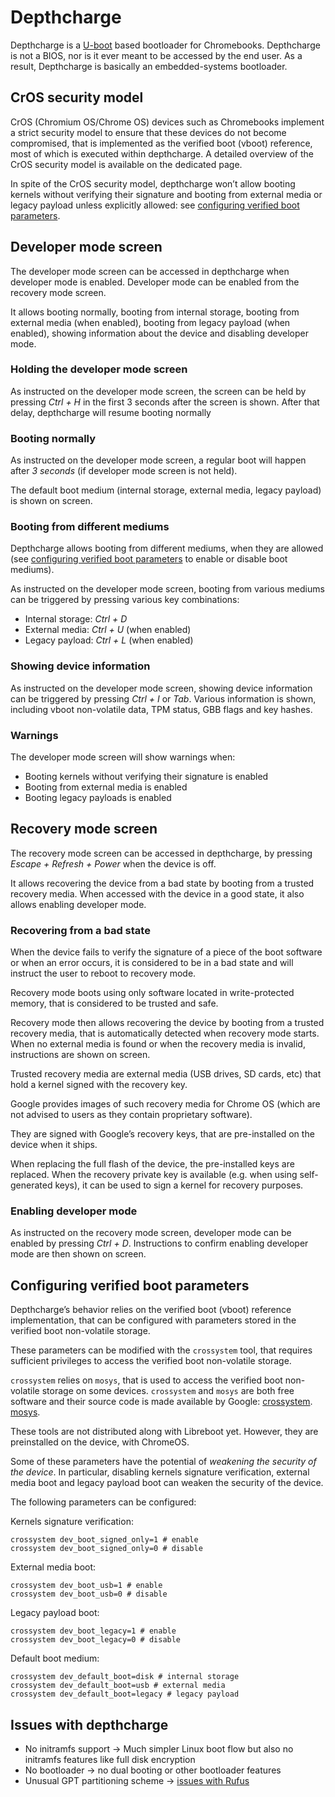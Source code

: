 # Depthcharge

Depthcharge is a [U-boot](https://www.denx.de/wiki/U-Boot) based bootloader for Chromebooks. Depthcharge is not a BIOS,
nor is it ever meant to be accessed by the end user. As a result, Depthcharge is basically an embedded-systems
bootloader.

## CrOS security model

CrOS (Chromium OS/Chrome OS) devices such as Chromebooks implement a strict security model to ensure that these devices do not become compromised, that is implemented as the verified boot (vboot) reference, most of which is executed within depthcharge. A detailed overview of the CrOS security model is available on the dedicated page.

In spite of the CrOS security model, depthcharge won’t allow booting kernels without verifying their signature and booting from external media or legacy payload unless explicitly allowed: see [configuring verified boot parameters](#configuring-verified-boot-parameters).

## Developer mode screen

The developer mode screen can be accessed in depthcharge when developer mode is enabled. Developer mode can be enabled from the recovery mode screen.

It allows booting normally, booting from internal storage, booting from external media (when enabled), booting from legacy payload (when enabled), showing information about the device and disabling developer mode.

### Holding the developer mode screen

As instructed on the developer mode screen, the screen can be held by pressing *Ctrl + H* in the first 3 seconds after the screen is shown. After that delay, depthcharge will resume booting normally

### Booting normally

As instructed on the developer mode screen, a regular boot will happen after *3 seconds* (if developer mode screen is not held).

The default boot medium (internal storage, external media, legacy payload) is shown on screen.

### Booting from different mediums
Depthcharge allows booting from different mediums, when they are allowed (see [configuring verified boot parameters](#configuring-verified-boot-parameters) to enable or disable boot mediums).

As instructed on the developer mode screen, booting from various mediums can be triggered by pressing various key combinations:

* Internal storage: *Ctrl + D*
* External media: *Ctrl + U* (when enabled)
* Legacy payload: *Ctrl + L* (when enabled)

### Showing device information

As instructed on the developer mode screen, showing device information can be triggered by pressing *Ctrl + I* or *Tab*. Various information is shown, including vboot non-volatile data, TPM status, GBB flags and key hashes.

### Warnings

The developer mode screen will show warnings when:

* Booting kernels without verifying their signature is enabled
* Booting from external media is enabled
* Booting legacy payloads is enabled

## Recovery mode screen

The recovery mode screen can be accessed in depthcharge, by pressing *Escape + Refresh + Power* when the device is off.

It allows recovering the device from a bad state by booting from a trusted recovery media. When accessed with the device in a good state, it also allows enabling developer mode.

### Recovering from a bad state

When the device fails to verify the signature of a piece of the boot software or when an error occurs, it is considered to be in a bad state and will instruct the user to reboot to recovery mode.

Recovery mode boots using only software located in write-protected memory, that is considered to be trusted and safe.

Recovery mode then allows recovering the device by booting from a trusted recovery media, that is automatically detected when recovery mode starts. When no external media is found or when the recovery media is invalid, instructions are shown on screen.

Trusted recovery media are external media (USB drives, SD cards, etc) that hold a kernel signed with the recovery key.

Google provides images of such recovery media for Chrome OS (which are not advised to users as they contain proprietary software).

They are signed with Google’s recovery keys, that are pre-installed on the device when it ships.

When replacing the full flash of the device, the pre-installed keys are replaced. When the recovery private key is available (e.g. when using self-generated keys), it can be used to sign a kernel for recovery purposes.

### Enabling developer mode

As instructed on the recovery mode screen, developer mode can be enabled by pressing *Ctrl + D*. Instructions to confirm enabling developer mode are then shown on screen.

## Configuring verified boot parameters

Depthcharge’s behavior relies on the verified boot (vboot) reference implementation, that can be configured with parameters stored in the verified boot non-volatile storage.

These parameters can be modified with the `crossystem` tool, that requires sufficient privileges to access the verified boot non-volatile storage.

`crossystem` relies on `mosys`, that is used to access the verified boot non-volatile storage on some devices. `crossystem` and `mosys` are both free software and their source code is made available by Google: [crossystem](https://chromium.googlesource.com/chromiumos/platform/vboot_reference/).
[mosys](https://chromium.googlesource.com/chromiumos/platform/mosys/).

These tools are not distributed along with Libreboot yet. However, they are preinstalled on the device, with ChromeOS.

Some of these parameters have the potential of *weakening the security of the device*. In particular, disabling kernels signature verification, external media boot and legacy payload boot can weaken the security of the device.

The following parameters can be configured:

Kernels signature verification:

```
crossystem dev_boot_signed_only=1 # enable
crossystem dev_boot_signed_only=0 # disable
```


External media boot:

```
crossystem dev_boot_usb=1 # enable
crossystem dev_boot_usb=0 # disable
```

Legacy payload boot:

```
crossystem dev_boot_legacy=1 # enable 
crossystem dev_boot_legacy=0 # disable
```

Default boot medium:

```
crossystem dev_default_boot=disk # internal storage
crossystem dev_default_boot=usb # external media
crossystem dev_default_boot=legacy # legacy payload
```

## Issues with depthcharge

* No initramfs support -> Much simpler Linux boot flow but also no initramfs features like full disk encryption
* No bootloader -> no dual booting or other bootloader features
* Unusual GPT partitioning scheme -> [issues with Rufus](/extra-pages/rufus.md)